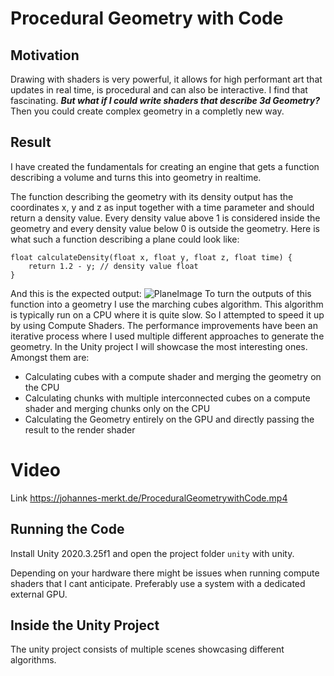 
# Procedural Geometry with Code
## Motivation
Drawing with shaders is very powerful, it allows for high performant art that updates in real time, is procedural and can also be interactive. I find that fascinating. ***But what if I could write shaders that describe 3d Geometry?*** Then you could create complex geometry in a completly new way.

## Result
I have created the fundamentals for creating an engine that gets a function describing a volume and turns this into geometry in realtime. 

The function describing the geometry with its density output has the coordinates x, y and z as input together with a time parameter and should return a density value. Every density value above 1 is considered inside the geometry and every density value below 0 is outside the geometry.
Here is what such a function describing a plane could look like:
``` hlsl
float calculateDensity(float x, float y, float z, float time) {
    return 1.2 - y; // density value float
}
```
And this is the expected output:
![PlaneImage](https://user-images.githubusercontent.com/25324640/155418640-11f9b7b2-23eb-4a6d-abdc-35ec260cf5b0.jpg)
To turn the outputs of this function into a geometry I use the marching cubes algorithm. This algorithm is typically run on a CPU where it is quite slow. So I attempted to speed it up by using Compute Shaders. The performance improvements have been an iterative process where I used multiple different approaches to generate the geometry. In the Unity project I will showcase the most interesting ones. Amongst them are:
- Calculating cubes with a compute shader and merging the geometry on the CPU
- Calculating chunks with multiple interconnected cubes on a compute shader and merging chunks only on the CPU
- Calculating the Geometry entirely on the GPU and directly passing the result to the render shader

# Video
Link https://johannes-merkt.de/ProceduralGeometrywithCode.mp4

## Running the Code
Install Unity 2020.3.25f1 and open the project folder `unity` with unity.

Depending on your hardware there might be issues when running compute shaders that I cant anticipate. 
Preferably use a system with a dedicated external GPU.

## Inside the Unity Project
The unity project consists of multiple scenes showcasing different algorithms.
